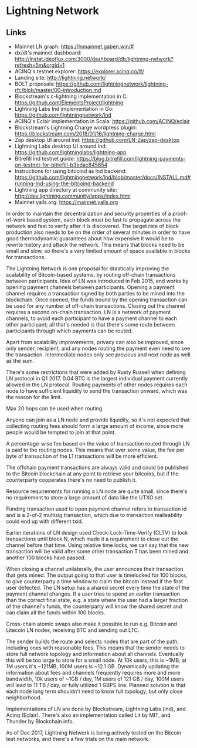 # Lightning Network

## Links

- Mainnet LN graph: https://lnmainnet.gaben.win/#
- dx/dt's mainnet dashboard: http://lnstat.ideoflux.com:3000/dashboard/db/lightning-network?refresh=5m&orgId=1
- ACINQ's testnet explorer: https://explorer.acinq.co/#/
- Landing site: http://lightning.network/
- BOLT proposals: https://github.com/lightningnetwork/lightning-rfc/blob/master/00-introduction.md
- Blockstream's c-lightning implementation in C: https://github.com/ElementsProject/lightning
- Lightning Labs lnd implementation in Go: https://github.com/lightningnetwork/lnd
- ACINQ's Eclair implementation in Scala: https://github.com/ACINQ/eclair
- Blockstream's Lightning Charge wordpress plugin: https://blockstream.com/2018/01/16/lightning-charge.html
- Zap desktop UI around lnd: https://github.com/LN-Zap/zap-desktop
- Lightning Labs desktop UI around lnd: https://github.com/lightninglabs/lightning-app
- Bitrefill lnd testnet guide: https://blog.bitrefill.com/lightning-payments-on-testnet-for-bitrefill-b3edac845654
- Instructions for using bitcoind as lnd backend: https://github.com/lightningnetwork/lnd/blob/master/docs/INSTALL.md#running-lnd-using-the-bitcoind-backend
- Lightning app directory at community site: http://dev.lightning.community/lapps/index.html
- Mainnet yalls.org: https://mainnet.yalls.org

In order to maintain the decentralization and security properties of a
proof-of-work based system, each block must be fast to propagate across
the network and fast to verify after it is discovered. The target rate of
block production also needs to be on the order of several minutes in order
to have good thermodynamic guarantees about how expensive it would be to
rewrite history and attack the network. This means that blocks need to be
small and slow, so there's a very limited amount of space available in blocks
for transactions.

The Lightning Network is one proposal for drastically improving the
scalability of Bitcoin-based systems, by routing off-chain transactions
between participants. Idea of LN was introduced in Feb 2015, and works by
opening payment channels between participants. Opening a payment channel
requires a transaction signed by both parties to be mined into the
blockchain. Once opened, the funds bound by the opening transaction can be
used for any number of off-chain transactions. Closing out the channel
requires a second on-chain transaction. LN is a network of payment
channels, to avoid each participant to have a payment channel to each
other participant; all that's needed is that there's some route between
participants through which payments can be routed.

Apart from scalability improvements, privacy can also be improved, since
only sender, recipient, and any nodes routing the payment even need to see
the transaction. Intermediate nodes only see previous and next node as
well as the sum.

There's some restrictions that were added by Rusty Russell when defining
LN protocol in Q1 2017. 0.04 BTC is the largest individual payment
currently allowed in the LN protocol. Routing payments of other nodes
requires each node to have sufficient liquidity to send the transaction
onward, which was the reason for the limit.

Max 20 hops can be used when routing.

Anyone can join as a LN node and provide liquidity, so it's not expected
that collecting routing fees should form a large amount of income, since
more people would be tempted to join at that point.

A percentage-wise fee based on the value of transaction routed through LN
is paid to the routing nodes. This means that over some value, the fee per
byte of transaction of the L1 transactions will be more efficient.

The offchain payment transactions are always valid and could be published
to the Bitcoin blockchain at any point to retrieve your bitcoins, but if
the counterparty cooperates there's no need to publish it.

Resource requirements for running a LN node are quite small, since there's
no requirement to store a large amount of data like the UTXO set.

Funding transaction used to open payment channel refers to transaction id
and is a 2-of-2 multisig transaction, which due to transaction
malleability could end up with different txid. 

Earlier iterations of LN design used Check-Lock-Time-Verify (CLTV) to lock
transactions until block N, which made it a requirement to close out the
channel before that time. Using relative time locks, we can say that the
new transaction will be valid after some other transaction T has been
mined and another 100 blocks have passed.

When closing a channel unilaterally, the user announces their transaction
that gets mined. The output going to that user is timelocked for 100
blocks, to give counterparty a time window to claim the bitcoin instead if
the first user defected. The LN setup has a ahared secret every time the
state of the payment channel changes. If a user tries to spend an earlier
transaction than the correct final state, e.g. a state where the user had
a larger fraction of the channel's funds, the counterparty will know the
shared secret and can claim all the funds within 100 blocks.

Cross-chain atomic swaps also make it possible to run e.g. Bitcoin and
Litecoin LN nodes, receiving BTC and sending out LTC.

The sender builds the route and selects nodes that are part of the path,
including ones with reasonable fees. This means that the sender needs to
store full network topology and information about all channels. Eventually
this will be too large to store for a small node. At 10k users, this is
~1MB, at 1M users it's ~121MB, 100M users is ~12.1 GB. Dynamically updating
the information about fees and channels frequently requires more and more
bandwidth, 10k users of ~1GB / day, 1M users of 121 GB / day, 100M users
will lead to 11 TB / day, or fully utilized 1 GBPS line. Planned solution
is that each node long term shouldn't need to know full topology, but only
close neighborhood. 

Implementations of LN are done by Blockstream, Lightning Labs (lnd), and
Acinq (Eclair). There's also an implementation called Lit by MIT, and
Thunder by Blockchain.info.

As of Dec 2017, Lightning Network is being actively tested on the Bitcoin
test networks, and there's a few trials on the main network.
